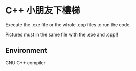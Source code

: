 # C++ 小朋友下樓梯
Execute the .exe file or the whole .cpp files to run the code.

Pictures must in the same file with the .exe and .cpp!!

## Environment
GNU C++ compiler
